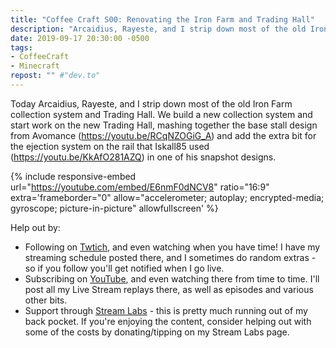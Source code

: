 ```yaml
---
title: "Coffee Craft S00: Renovating the Iron Farm and Trading Hall"
description: "Arcaidius, Rayeste, and I strip down most of the old Iron Farm collection system and Trading Hall. We build a new collection system and start work on the new Trading Hall."
date: 2019-09-17 20:30:00 -0500
tags:
- CoffeeCraft
- Minecraft
repost: "" #"dev.to"
---
```


Today Arcaidius, Rayeste, and I strip down most of the old Iron Farm collection system and Trading Hall. We build a new collection system and start work on the new Trading Hall, mashing together the base stall design from Avomance (<https://youtu.be/RCqNZOGiG_A>) and add the extra bit for the ejection system on the rail that Iskall85 used (<https://youtu.be/KkAfO281AZQ>) in one of his snapshot designs.
<!--more-->

{% include responsive-embed url="https://youtube.com/embed/E6nmF0dNCV8" ratio="16:9" extra='frameborder="0" allow="accelerometer; autoplay; encrypted-media; gyroscope; picture-in-picture" allowfullscreen' %}

Help out by:
 * Following on [Twtich](https://twitch.tv/AnonJr_Live), and even watching when you have time! I have my streaming schedule posted there, and I sometimes do random extras - so if you follow you'll get notified when I go live.
 * Subscribing on [YouTube](http://www.youtube.com/channel/UCXafqhKHbkSUIrq0LAuu0tw), and even watching there from time to time. I'll post all my Live Stream replays there, as well as episodes and various other bits.
 * Support through [Stream Labs](https://streamlabs.com/anonjr_live) - this is pretty much running out of my back pocket. If you're enjoying the content, consider helping out with some of the costs by donating/tipping on my Stream Labs page.